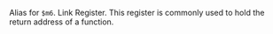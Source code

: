Alias for `$m6`. Link Register. This register is commonly used to hold the return address of a function.
